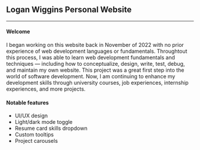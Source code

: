 ## Logan Wiggins Personal Website

--------

#### Welcome

I began working on this website back in November of 2022 with no prior experience of web development languages or fundamentals. Throughtout this process, I was able to learn web development fundamentals and techniques — including how to conceptualize, design, write, test, debug, and maintain my own website. This project was a great first step into the world of software development. Now, I am continuing to enhance my development skills through university courses, job experiences, internship experiences, and more projects.

#### Notable features

- UI/UX design
- Light/dark mode toggle
- Resume card skills dropdown
- Custom tooltips
- Project carousels